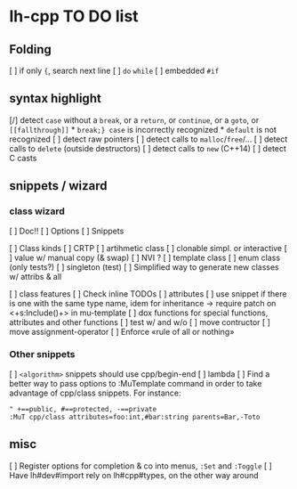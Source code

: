 # lh-cpp TO DO list

## Folding

 [ ] if only `{`, search next line
 [ ] `do` `while`
 [ ] embedded `#if`

## syntax highlight

 [/] detect `case` without a `break`, or a `return`, or `continue`, or a
 `goto`, or `[[fallthrough]]`
    * `break;} case` is incorrectly recognized
    * `default` is not recognized
 [ ] detect raw pointers
 [ ] detect calls to `malloc`/`free`/...
 [ ] detect calls to `delete` (outside destructors)
 [ ] detect calls to `new` (C++14)
 [ ] detect C casts

## snippets / wizard

### class wizard

 [ ] Doc!!
    [ ]  Options
    [ ]  Snippets

 [ ] Class kinds
    [ ] CRTP
    [ ] artihmetic class
    [ ] clonable simpl. or interactive
    [ ] value w/ manual copy (& swap)
    [ ] NVI ?
    [ ] template class
    [ ] enum class (only tests?)
    [ ] singleton (test)
    [ ] Simplified way to generate new classes w/ attribs & all

 [ ] class features
    [ ] Check inline TODOs
    [ ] attributes
        [ ] use snippet if there is one with the same type name, idem for
          inheritance -> require patch on <+s:Include()+> in mu-template
    [ ] dox functions for special functions, attributes and other functions
        [ ] test w/ and w/o
    [ ] move contructor
    [ ] move assignment-operator
    [ ] Enforce «rule of all or nothing»

### Other snippets
 [ ] `<algorithm>` snippets should use cpp/begin-end
 [ ] lambda
 [ ] Find a better way to pass options to :MuTemplate command in order to take
   advantage of cpp/class snippets. For instance:
   ```
   " +==public, #==protected, -==private
   :MuT cpp/class attributes=foo:int,#bar:string parents=Bar,-Toto
   ```

## misc

 [ ] Register options for completion & co into menus, `:Set` and `:Toggle`
 [ ] Have lh#dev#import rely on lh#cpp#types, on the other way around
